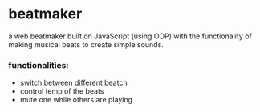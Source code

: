 # beatmaker
a web beatmaker built on JavaScript (using OOP) with the functionality of making musical beats to create simple sounds.

### functionalities:
- switch between different beatch
- control temp of the beats
- mute one while others are playing
